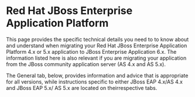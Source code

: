 Red Hat JBoss Enterprise Application Platform
=====================================

This page provides the specific technical details you need to to know about and understand when migrating your Red Hat JBoss Enterprise Application Platform 4.x or 5.x application to JBoss Enterprise Application 6.x.  The information listed here is also relevant if you are migrating your application from the JBoss community application server (AS 4.x and AS 5.x).

The General tab, below, provides information and advice that is appropriate for all versions, while instructions specific to either JBoss EAP 4.x/AS 4.x and JBoss EAP 5.x/ AS 5.x are located on theirrespective tabs.
